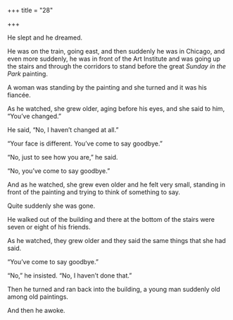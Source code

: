 +++
title = "28"

+++





He slept and he dreamed.

He was on the train, going east, and then suddenly he was in Chicago, and even more suddenly, he was in front of the Art Institute and was going up the stairs and through the corridors to stand before the great *Sunday in the Park* painting.

A woman was standing by the painting and she turned and it was his fiancée.

As he watched, she grew older, aging before his eyes, and she said to him, “You’ve changed.”

He said, “No, I haven’t changed at all.”

“Your face is different. You’ve come to say goodbye.”

“No, just to see how you are,” he said.

“No, you’ve come to say goodbye.”

And as he watched, she grew even older and he felt very small, standing in front of the painting and trying to think of something to say.

Quite suddenly she was gone.

He walked out of the building and there at the bottom of the stairs were seven or eight of his friends.

As he watched, they grew older and they said the same things that she had said.

“You’ve come to say goodbye.”

“No,” he insisted. “No, I haven’t done that.”

Then he turned and ran back into the building, a young man suddenly old among old paintings.

And then he awoke.




